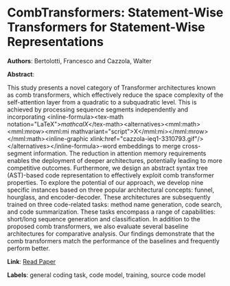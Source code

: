 # CombTransformers: Statement-Wise Transformers for Statement-Wise Representations

**Authors**: Bertolotti, Francesco and Cazzola, Walter

**Abstract**:

This study presents a novel category of Transformer architectures known as comb transformers, which effectively reduce the space complexity of the self-attention layer from a quadratic to a subquadratic level. This is achieved by processing sequence segments independently and incorporating &lt;inline-formula&gt;&lt;tex-math notation="LaTeX"&gt;$mathcal{X}$&lt;/tex-math&gt;&lt;alternatives&gt;&lt;mml:math&gt;&lt;mml:mrow&gt;&lt;mml:mi mathvariant="script"&gt;X&lt;/mml:mi&gt;&lt;/mml:mrow&gt;&lt;/mml:math&gt;&lt;inline-graphic xlink:href="cazzola-ieq1-3310793.gif"/&gt;&lt;/alternatives&gt;&lt;/inline-formula&gt;-word embeddings to merge cross-segment information. The reduction in attention memory requirements enables the deployment of deeper architectures, potentially leading to more competitive outcomes. Furthermore, we design an abstract syntax tree (AST)-based code representation to effectively exploit comb transformer properties. To explore the potential of our approach, we develop nine specific instances based on three popular architectural concepts: funnel, hourglass, and encoder-decoder. These architectures are subsequently trained on three code-related tasks: method name generation, code search, and code summarization. These tasks encompass a range of capabilities: short/long sequence generation and classification. In addition to the proposed comb transformers, we also evaluate several baseline architectures for comparative analysis. Our findings demonstrate that the comb transformers match the performance of the baselines and frequently perform better.

**Link**: [Read Paper](https://doi.org/10.1109/TSE.2023.3310793)

**Labels**: general coding task, code model, training, source code model
